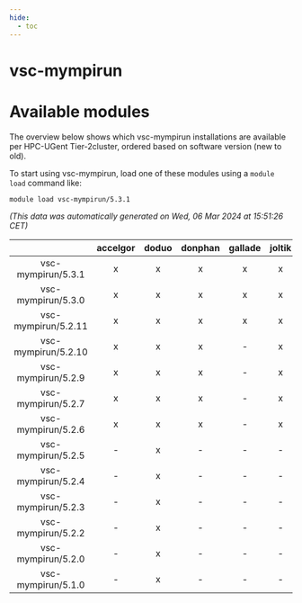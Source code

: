 ```yaml
---
hide:
  - toc
---
```


vsc-mympirun
============

# Available modules


The overview below shows which vsc-mympirun installations are available per HPC-UGent Tier-2cluster, ordered based on software version (new to old).

To start using vsc-mympirun, load one of these modules using a `module load` command like:

```shell
module load vsc-mympirun/5.3.1
```

*(This data was automatically generated on Wed, 06 Mar 2024 at 15:51:26 CET)*  

| |accelgor|doduo|donphan|gallade|joltik|skitty|
| :---: | :---: | :---: | :---: | :---: | :---: | :---: |
|vsc-mympirun/5.3.1|x|x|x|x|x|x|
|vsc-mympirun/5.3.0|x|x|x|x|x|x|
|vsc-mympirun/5.2.11|x|x|x|x|x|x|
|vsc-mympirun/5.2.10|x|x|x|-|x|x|
|vsc-mympirun/5.2.9|x|x|x|-|x|x|
|vsc-mympirun/5.2.7|x|x|x|-|x|x|
|vsc-mympirun/5.2.6|x|x|x|-|x|x|
|vsc-mympirun/5.2.5|-|x|-|-|-|-|
|vsc-mympirun/5.2.4|-|x|-|-|-|-|
|vsc-mympirun/5.2.3|-|x|-|-|-|-|
|vsc-mympirun/5.2.2|-|x|-|-|-|-|
|vsc-mympirun/5.2.0|-|x|-|-|-|-|
|vsc-mympirun/5.1.0|-|x|-|-|-|-|
